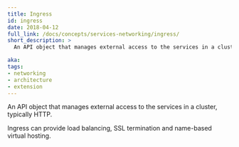 ```yaml
---
title: Ingress
id: ingress
date: 2018-04-12
full_link: /docs/concepts/services-networking/ingress/
short_description: >
  An API object that manages external access to the services in a cluster, typically HTTP.

aka:
tags:
- networking
- architecture
- extension
---
```

 An API object that manages external access to the services in a cluster, typically HTTP.

<!--more-->

Ingress can provide load balancing, SSL termination and name-based virtual hosting.

